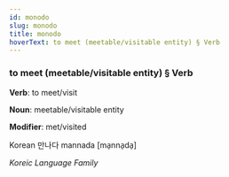 ```yaml
---
id: monodo
slug: monodo
title: monodo
hoverText: to meet (meetable/visitable entity) § Verb
---
```


### to meet (meetable/visitable entity) § Verb

**Verb**: to meet/visit

**Noun**: meetable/visitable entity

**Modifier**: met/visited

Korean 만나다 mannada [ma̠nna̠da̠]

*Koreic Language Family*